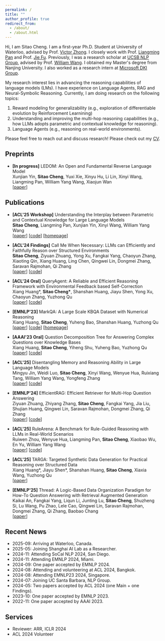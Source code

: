 ```yaml
---
permalink: /
title: ""
author_profile: true
redirect_from: 
  - /about/
  - /about.html
---
```


Hi, I am Sitao Cheng. I am a first-year Ph.D. Student at University of Waterloo, advised by Prof. [Victor Zhong](https://www.victorzhong.com/). I closely work with Prof. [Liangming Pan](https://liangmingpan.bio/) and Prof. [Jie Fu](https://bigaidream.github.io/). Previously, I was a research scholar at [UCSB NLP Group](http://nlp.cs.ucsb.edu/), advised by Prof. [William Wang](https://sites.cs.ucsb.edu/~william/index.html). I obtained my Master's degree from Nanjing University. 
I also worked as a research intern at [Microsoft DKI Group](https://www.microsoft.com/en-us/research/group/data-knowledge-intelligence/).


 My research interest lies in advancing the reasoning capabilities of language models (LMs). I have experience on Language Agents, RAG and Neural-Symbolic Reasoning. Currently, I am doing research on the following topics:

1. Reward modeling for generalizability (e.g., exploration of differentiable evolution by Reinforcement Learnining)
2. Understanding and improving the multi-hop reasoning capabilities (e.g., how LLMs adopts parametric and contextual knowledge for reasoning).
3. Language Agents (e.g., reasoning on real-world environments).
          
Please feel free to reach out and discuss research! Please check out my [CV](https://sitaocheng.github.io/files/SitaoCheng_Academic_CV.pdf).


## Preprints

- **[In progress]** LEDOM: An Open and Fundamental Reverse Language Model \
Xunjian Yin, **Sitao Cheng**, Yuxi Xie, Xinyu Hu, Li Lin, Xinyi Wang, Liangming Pan, William Yang Wang, Xiaojun Wan \
[[paper](https://arxiv.org/abs/2507.01335)]


## Publications

- **[ACL'25 Workshop]** Understanding the Interplay between Parametric and Contextual Knowledge for Large Language Models \
**Sitao Cheng**, Liangming Pan, Xunjian Yin, Xinyi Wang, William Yang Wang \
[[paper](https://arxiv.org/abs/2410.08414)] [[code](https://github.com/sitaocheng/Knowledge_Interplay)] [[homepage](https://sitaocheng.github.io/PK_CK_interplay/)] 


- **[ACL'24 Findings]** Call Me When Necessary: LLMs can Efficiently and Faithfully Reason over Structured Environments \
**Sitao Cheng**, Ziyuan Zhuang, Yong Xu, Fangkai Yang, Chaoyun Zhang, Xiaoting Qin, Xiang Huang, Ling Chen, Qingwei Lin, Dongmei Zhang, Saravan Rajmohan, Qi Zhang \
[[paper](https://arxiv.org/abs/2403.08593)] [[code](https://github.com/microsoft/Readi)]  



- **[ACL'24 Oral]** QueryAgent: A Reliable and Efficient Reasoning Framework with Environmental Feedback based Self-Correction \
Xiang Huang*, **Sitao Cheng\***, Shanshan Huang, Jiayu Shen, Yong Xu, Chaoyun Zhang, Yuzhong Qu\
[[paper](https://arxiv.org/abs/2403.11886)] [[code](https://github.com/cdhx/QueryAgent)]



- **[EMNLP'23]** MarkQA: A Large Scale KBQA Dataset with Numerical Reasoning\
Xiang Huang, **Sitao Cheng**, Yuheng Bao, Shanshan Huang, Yuzhong Qu\
[[paper](https://arxiv.org/abs/2310.15517)] [[code](https://github.com/cdhx/MarkQA)] [[homepage](http://ws.nju.edu.cn/MarkQA)]



- **[AAAI'23 Oral]** Question Decomposition Tree for Answering Complex Questions over Knowledge Bases\
Xiang Huang, **Sitao Cheng**, Yiheng Shu, Yuheng Bao, Yuzhong Qu \
[[paper](https://arxiv.org/abs/2306.07597)] [[code](https://github.com/cdhx/QDTQA)]


- **[ACL'25]** Disentangling Memory and Reasoning Ability in Large Language Models \
Mingyu Jin, Weidi Luo, **Sitao Cheng**, Xinyi Wang, Wenyue Hua, Ruixiang Tang, William Yang Wang, Yongfeng Zhang \
[[paper](https://arxiv.org/abs/2411.13504)]  [[code](https://github.com/MingyuJ666/Disentangling-Memory-and-Reasoning)]



- **[EMNLP'24]** EfficientRAG: Efficient Retriever for Multi-Hop Question Answering \
Ziyuan Zhuang, Zhiyang Zhang, **Sitao Cheng**, Fangkai Yang, Jia Liu, Shujian Huang, Qingwei Lin, Saravan Rajmohan, Dongmei Zhang, Qi Zhang \
[[paper](https://www.arxiv.org/abs/2408.04259)]  [[code](https://github.com/NIL-zhuang/EfficientRAG-official)]



- **[ACL'25]** RuleArena: A Benchmark for Rule-Guided Reasoning with LLMs in Real-World Scenarios \
Ruiwen Zhou, Wenyue Hua, Liangming Pan, **Sitao Cheng**, Xiaobao Wu, En Yu, William Yang Wang \
[[paper](https://arxiv.org/abs/2412.08972)] [[code](https://github.com/skyriver-2000/RuleArena)]



- **[ACL'25]** TARGA: Targeted Synthetic Data Generation for Practical Reasoning over Structured Data \
Xiang Huang*, Jiayu Shen*, Shanshan Huang, **Sitao Cheng**, Xiaxia Wang, Yuzhong Qu \
[[paper](https://arxiv.org/abs/2412.19544)]  


- **[EMNLP'25]** Thread: A Logic-Based Data Organization Paradigm for How-To Question Answering with Retrieval Augmented Generation \
Kaikai An, Fangkai Yang, Liqun Li, Junting Lu, **Sitao Cheng**, Shuzheng Si, Lu Wang, Pu Zhao, Lele Cao, Qingwei Lin, Saravan Rajmohan, Dongmei Zhang, Qi Zhang, Baobao Chang \
[[paper](https://arxiv.org/abs/2406.13372)]  


## Recent News
- 2025-09: Arriving at Waterloo, Canada.
- 2025-05: Joining Shanghai AI Lab as a Researcher.
- 2024-11: Attending SoCal NLP 2024, San Diego.
- 2024-11: Attending EMNLP 2024, Miami.
- 2024-09: One paper accepted by EMNLP 2024.
- 2024-08: Attending and volunteering at ACL 2024, Bangkok.
- 2024-08: Attending EMNLP23 2024, Singapore.
- 2024-07: Joining UC Santa Barbara, NLP Group.
- 2024-05: Two papers accepted by ACL 2024 (one Main + one Findings).
- 2023-10: One paper accepted by EMNLP 2023.
- 2022-11: One paper accepted by AAAI 2023.  


## Services

- Reviewer: ARR, ICLR 2024
- ACL 2024 Volunteer

<script type="text/javascript" id="clustrmaps" src="//clustrmaps.com/map_v2.js?d=h7MkH5jignq61WZkxL70kFcYFmuzcuasBYgHCA70MaU&cl=ffffff&w=a"></script>